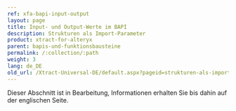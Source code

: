 ```yaml
---
ref: xfa-bapi-input-output
layout: page
title: Input- und Output-Werte im BAPI
description: Strukturen als Import-Parameter
product: xtract-for-alteryx
parent: bapis-und-funktionsbausteine
permalink: /:collection/:path
weight: 3
lang: de_DE
old_url: /Xtract-Universal-DE/default.aspx?pageid=strukturen-als-import-parameter
---
```


Dieser Abschnitt ist in Bearbeitung, Informationen erhalten Sie bis dahin auf der englischen Seite.